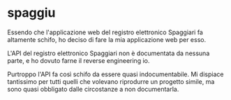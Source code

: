 # spaggiu

Essendo che l'applicazione web del registro elettronico Spaggiari fa altamente schifo, ho deciso di fare la mia applicazione web per esso.

L'API del registro elettronico Spaggiari non è documentata da nessuna parte, e ho dovuto farne il reverse engineering io.

Purtroppo l'API fa così schifo da essere quasi indocumentabile. Mi dispiace tantissimo per tutti quelli che volevano riprodurre un progetto simile, ma sono quasi obbligato dalle circostanze a non documentarla.
